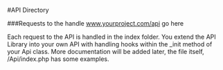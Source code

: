 #API Directory

###Requests to the handle www.yourproject.com/api go here

Each request to the API is handled in the index folder.  You extend the API Library into your own API
with handling hooks within the _init method of your Api class.  More documentation will be added later,
the file itself, /Api/index.php has some examples.